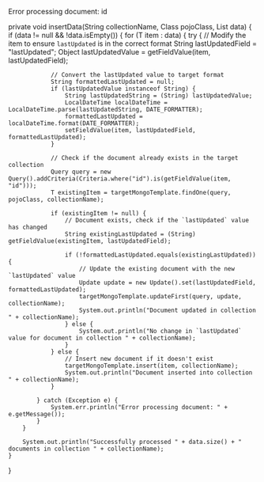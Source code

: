 Error processing document: id


private <T> void insertData(String collectionName, Class<T> pojoClass, List<T> data) {
    if (data != null && !data.isEmpty()) {
        for (T item : data) {
            try {
                // Modify the item to ensure `lastUpdated` is in the correct format
                String lastUpdatedField = "lastUpdated";
                Object lastUpdatedValue = getFieldValue(item, lastUpdatedField);

                // Convert the lastUpdated value to target format
                String formattedLastUpdated = null;
                if (lastUpdatedValue instanceof String) {
                    String lastUpdatedString = (String) lastUpdatedValue;
                    LocalDateTime localDateTime = LocalDateTime.parse(lastUpdatedString, DATE_FORMATTER);
                    formattedLastUpdated = localDateTime.format(DATE_FORMATTER);
                    setFieldValue(item, lastUpdatedField, formattedLastUpdated);
                }

                // Check if the document already exists in the target collection
                Query query = new Query().addCriteria(Criteria.where("id").is(getFieldValue(item, "id")));
                T existingItem = targetMongoTemplate.findOne(query, pojoClass, collectionName);

                if (existingItem != null) {
                    // Document exists, check if the `lastUpdated` value has changed
                    String existingLastUpdated = (String) getFieldValue(existingItem, lastUpdatedField);

                    if (!formattedLastUpdated.equals(existingLastUpdated)) {
                        // Update the existing document with the new `lastUpdated` value
                        Update update = new Update().set(lastUpdatedField, formattedLastUpdated);
                        targetMongoTemplate.updateFirst(query, update, collectionName);
                        System.out.println("Document updated in collection " + collectionName);
                    } else {
                        System.out.println("No change in `lastUpdated` value for document in collection " + collectionName);
                    }
                } else {
                    // Insert new document if it doesn't exist
                    targetMongoTemplate.insert(item, collectionName);
                    System.out.println("Document inserted into collection " + collectionName);
                }

            } catch (Exception e) {
                System.err.println("Error processing document: " + e.getMessage());
            }
        }

        System.out.println("Successfully processed " + data.size() + " documents in collection " + collectionName);
    }
}
